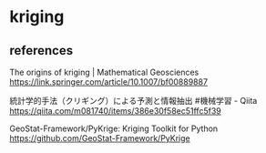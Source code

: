 # kriging

##  references
The origins of kriging | Mathematical Geosciences
https://link.springer.com/article/10.1007/bf00889887

統計学的手法（クリギング）による予測と情報抽出 #機械学習 - Qiita
https://qiita.com/m081740/items/386e30f58ec51ffc5f39

GeoStat-Framework/PyKrige: Kriging Toolkit for Python
https://github.com/GeoStat-Framework/PyKrige
